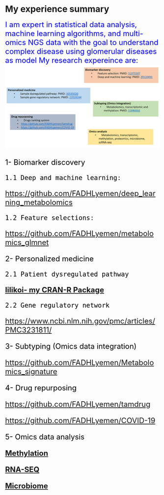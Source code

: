 # My experience summary
<font color='blue' size='5'> I am expert in statistical data analysis, machine learning algorithms, and multi-omics NGS data with the goal to understand complex disease using glomerular diseases as model
<font color='blue' size='5'>
My research expereince are:
<font color='black' size='5'>
 ![Image description](./Capture.PNG)
 
1- Biomarker discovery

    1.1 Deep and machine learning:
   
   https://github.com/FADHLyemen/deep_learning_metabolomics
   
    1.2 Feature selections:
   
   https://github.com/FADHLyemen/metabolomics_glmnet
   
2- Personalized medicine

    2.1 Patient dysregulated pathway
   
   __[lilikoi- my CRAN-R Package](https://github.com/FADHLyemen/lilikoi_summary/tree/master)__
   
    2.2 Gene regulatory network
   
   https://www.ncbi.nlm.nih.gov/pmc/articles/PMC3231811/
   
 3- Subtyping (Omics data integration)
 
 https://github.com/FADHLyemen/Metabolomics_signature
 
 4- Drug repurposing
 
 https://github.com/FADHLyemen/tamdrug
 
 https://github.com/FADHLyemen/COVID-19
 
 5- Omics data analysis
 
 __[Methylation](https://github.com/FADHLyemen/methylation_pipeline/blob/master/Methylation_Pipeline_GarmireLab.ipynb)__
 
 __[RNA-SEQ](https://github.com/FADHLyemen/rnaseq)__
 
 __[Microbiome](https://github.com/FADHLyemen/MICREIOBIOME)__
